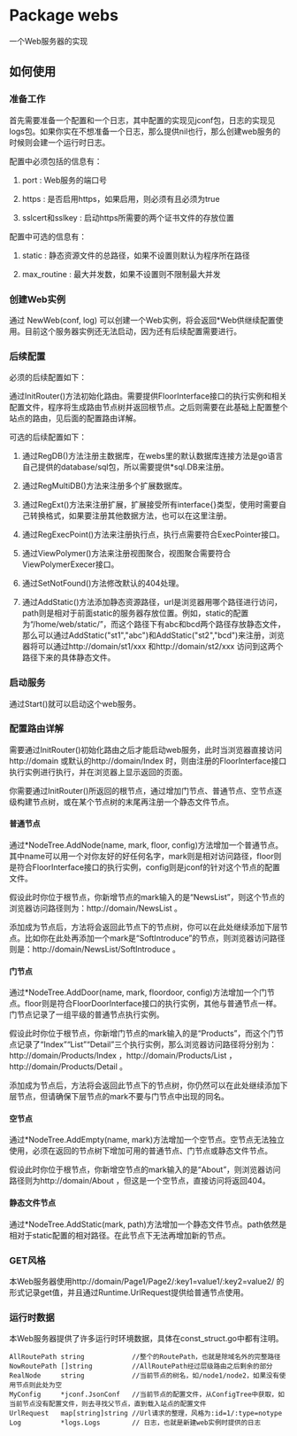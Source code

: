 # Package webs
一个Web服务器的实现

## 如何使用

### 准备工作

首先需要准备一个配置和一个日志，其中配置的实现见jconf包，日志的实现见logs包。如果你实在不想准备一个日志，那么提供nil也行，那么创建web服务的时候则会建一个运行时日志。

配置中必须包括的信息有：

1. port : Web服务的端口号

2. https : 是否启用https，如果启用，则必须有且必须为true

3. sslcert和sslkey : 启动https所需要的两个证书文件的存放位置

配置中可选的信息有：

1. static : 静态资源文件的总路径，如果不设置则默认为程序所在路径

2. max_routine : 最大并发数，如果不设置则不限制最大并发

### 创建Web实例

通过 NewWeb(conf, log) 可以创建一个Web实例，将会返回*Web供继续配置使用。目前这个服务器实例还无法启动，因为还有后续配置需要进行。

### 后续配置

必须的后续配置如下：

通过InitRouter()方法初始化路由。需要提供FloorInterface接口的执行实例和相关配置文件，程序将生成路由节点树并返回根节点。之后则需要在此基础上配置整个站点的路由，见后面的配置路由详解。

可选的后续配置如下：

1. 通过RegDB()方法注册主数据库，在webs里的默认数据库连接方法是go语言自己提供的database/sql包，所以需要提供*sql.DB来注册。

2. 通过RegMultiDB()方法来注册多个扩展数据库。

3. 通过RegExt()方法来注册扩展，扩展接受所有interface{}类型，使用时需要自己转换格式，如果要注册其他数据方法，也可以在这里注册。

4. 通过RegExecPoint()方法来注册执行点，执行点需要符合ExecPointer接口。

5. 通过ViewPolymer()方法来注册视图聚合，视图聚合需要符合ViewPolymerExecer接口。

6. 通过SetNotFound()方法修改默认的404处理。

7. 通过AddStatic()方法添加静态资源路径，url是浏览器用哪个路径进行访问，path则是相对于前面static的服务器存放位置。例如，static的配置为“/home/web/static/”，而这个路径下有abc和bcd两个路径存放静态文件，那么可以通过AddStatic("st1","abc")和AddStatic("st2","bcd")来注册，浏览器将可以通过http://domain/st1/xxx 和http://domain/st2/xxx 访问到这两个路径下来的具体静态文件。

### 启动服务

通过Start()就可以启动这个web服务。

### 配置路由详解

需要通过InitRouter()初始化路由之后才能启动web服务，此时当浏览器直接访问http://domain 或默认的http://domain/Index 时，则由注册的FloorInterface接口执行实例进行执行，并在浏览器上显示返回的页面。

你需要通过InitRouter()所返回的根节点，通过增加门节点、普通节点、空节点逐级构建节点树，或在某个节点树的末尾再注册一个静态文件节点。

#### 普通节点

通过*NodeTree.AddNode(name, mark, floor, config)方法增加一个普通节点。其中name可以用一个对你友好的好任何名字，mark则是相对访问路径，floor则是符合FloorInterface接口的执行实例，config则是jconf的针对这个节点的配置文件。

假设此时你位于根节点，你新增节点的mark输入的是“NewsList”，则这个节点的浏览器访问路径则为：http://domain/NewsList 。

添加成为节点后，方法将会返回此节点下的节点树，你可以在此处继续添加下层节点。比如你在此处再添加一个mark是“SoftIntroduce”的节点，则浏览器访问路径则是：http://domain/NewsList/SoftIntroduce 。

#### 门节点

通过*NodeTree.AddDoor(name, mark, floordoor, config)方法增加一个门节点。floor则是符合FloorDoorInterface接口的执行实例，其他与普通节点一样。门节点记录了一组平级的普通节点执行实例。

假设此时你位于根节点，你新增门节点的mark输入的是“Products”，而这个门节点记录了“Index”“List”“Detail”三个执行实例，那么浏览器访问路径将分别为：http://domain/Products/Index ，http://domain/Products/List ，http://domain/Products/Detail 。

添加成为节点后，方法将会返回此节点下的节点树，你仍然可以在此处继续添加下层节点，但请确保下层节点的mark不要与门节点中出现的同名。

#### 空节点

通过*NodeTree.AddEmpty(name, mark)方法增加一个空节点。空节点无法独立使用，必须在返回的节点树下增加可用的普通节点、门节点或静态文件节点。

假设此时你位于根节点，你新增空节点的mark输入的是“About”，则浏览器访问路径则为http://domain/About ，但这是一个空节点，直接访问将返回404。

#### 静态文件节点

通过*NodeTree.AddStatic(mark, path)方法增加一个静态文件节点。path依然是相对于static配置的相对路径。在此节点下无法再增加新的节点。

### GET风格

本Web服务器使用http://domain/Page1/Page2/:key1=value1/:key2=value2/ 的形式记录get值，并且通过Runtime.UrlRequest提供给普通节点使用。

### 运行时数据

本Web服务器提供了许多运行时环境数据，具体在const_struct.go中都有注明。

	AllRoutePath string            //整个的RoutePath，也就是除域名外的完整路径
	NowRoutePath []string          //AllRoutePath经过层级路由之后剩余的部分
	RealNode     string            //当前节点的树名，如/node1/node2，如果没有使用节点则此处为空
	MyConfig     *jconf.JsonConf   //当前节点的配置文件，从ConfigTree中获取，如当前节点没有配置文件，则去寻找父节点，直到载入站点的配置文件
	UrlRequest   map[string]string //Url请求的整理，风格为:id=1/:type=notype
	Log          *logs.Logs        // 日志，也就是新建web实例时提供的日志


